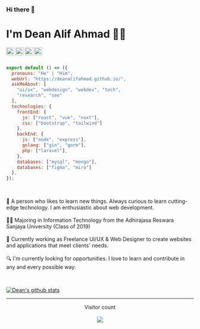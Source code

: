### Hi there 👋
# I'm Dean Alif Ahmad 👨‍💻

<a href="[https://www.linkedin.com/in/darshan-j-236793121/](https://www.linkedin.com/in/dean-alif-ahmad-bb6a9a1aa/)">
  <img align="left" alt="Darshan's Linkdein" width="22px" src="https://cdn.jsdelivr.net/npm/simple-icons@v3/icons/linkedin.svg" />
</a>
<a href="https://dribbble.com/deanalifahmad">
  <img align="left" alt="Darshan's Twitter" width="22px" src="https://cdn.jsdelivr.net/npm/simple-icons@v3/icons/dribbble.svg" />
</a>
<a href="https://github.com/deanalifahmad">
  <img align="left" alt="Darshan's Github" width="22px" src="https://cdn.jsdelivr.net/npm/simple-icons@v3/icons/instagram.svg" />
</a>
<a href="https://www.instagram.com/deanalifahmad/">
  <img align="left" alt="Darshan's Medium" width="22px" src="https://cdn.jsdelivr.net/npm/simple-icons@v3/icons/github.svg" />
</a>

<br />
<br />

```js
export default () => ({
  pronouns: "He" | "Him",
  webUrl: "https://deanalifahmad.github.io/",
  askMeAbout: [
    "ui/ux", "webdesign", "webdev", "tech",
    "research", "seo"
  ],
  technologies: {
    frontEnd: {
      js: ["react", "vue", "nuxt"],
      css: ["bootstrap", "tailwind"]
    },
    backEnd: {
      js: ["node", "express"],
      golang: ["gin", "gorm"],
      php: ["laravel"],
    },
    databases: ["mysql", "mongo"],
    databases: ["figma", "miro"]
  },
});
```

<br />

🧐 A person who likes to learn new things. Always curious to learn cutting-edge technology. I am enthusiastic about web development.
<br />
<br />
👨‍🎓 Majoring in Information Technology from the Adhirajasa Reswara Sanjaya University (Class of 2019)
<br />
<br />
🎨 Currently working as Freelance UI/UX & Web Designer to create websites and applications that meet clients' needs.
<br />
<br />
🔍 I'm currently looking for opportunities. I love to learn and contribute in any and every possible way.

<br />

[![Dean's github stats](https://github-readme-stats.vercel.app/api?username=deanalifahmad&show_icons=true&theme=radical&hide=["contribs","issues"])](https://github.com/deanalifahmad)

---

<p align="center"> 
  Visitor count<br><br>
  <img src="https://profile-counter.glitch.me/deanalifahmad/count.svg" />
</p>
